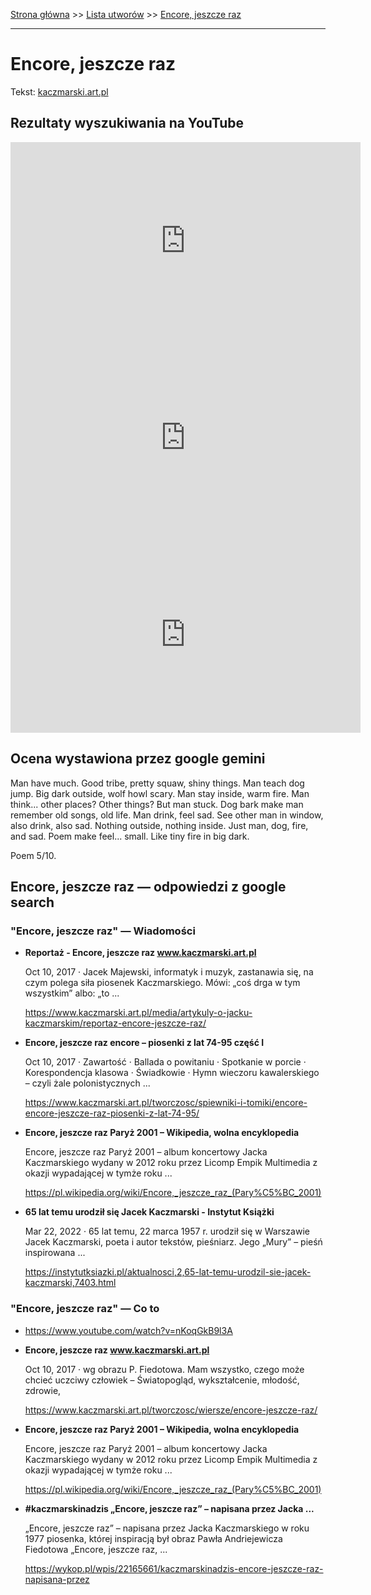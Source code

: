 [Strona główna](../index.md) >> [Lista utworów](../list.md) >> [Encore, jeszcze raz](147.md)

---

# Encore, jeszcze raz

Tekst: [kaczmarski.art.pl](https://www.kaczmarski.art.pl/tworczosc/wiersze/encore-jeszcze-raz/)

## Rezultaty wyszukiwania na YouTube

<iframe width="560" height="315" src="https://www.youtube.com/embed/nKoqGkB9l3A?si=IdontcarewhotheIRSsendsImnotpayingtaxes" title="YouTube video player" frameborder="0" allow="accelerometer; autoplay; clipboard-write; encrypted-media; gyroscope; picture-in-picture; web-share" referrerpolicy="strict-origin-when-cross-origin" allowfullscreen></iframe>

<iframe width="560" height="315" src="https://www.youtube.com/embed/DWen1RW5b_g?si=IdontcarewhotheIRSsendsImnotpayingtaxes" title="YouTube video player" frameborder="0" allow="accelerometer; autoplay; clipboard-write; encrypted-media; gyroscope; picture-in-picture; web-share" referrerpolicy="strict-origin-when-cross-origin" allowfullscreen></iframe>

<iframe width="560" height="315" src="https://www.youtube.com/embed/GQGymatU9Ww?si=IdontcarewhotheIRSsendsImnotpayingtaxes" title="YouTube video player" frameborder="0" allow="accelerometer; autoplay; clipboard-write; encrypted-media; gyroscope; picture-in-picture; web-share" referrerpolicy="strict-origin-when-cross-origin" allowfullscreen></iframe>

## Ocena wystawiona przez google gemini

Man have much. Good tribe, pretty squaw, shiny things. Man teach dog jump. Big dark outside, wolf howl scary. Man stay inside, warm fire. Man think... other places? Other things? But man stuck. Dog bark make man remember old songs, old life. Man drink, feel sad. See other man in window, also drink, also sad. Nothing outside, nothing inside. Just man, dog, fire, and sad. Poem make feel... small. Like tiny fire in big dark.

Poem 5/10.


## Encore, jeszcze raz — odpowiedzi z google search

### "Encore, jeszcze raz" — Wiadomości

- **Reportaż - Encore, jeszcze raz www.kaczmarski.art.pl**

    Oct 10, 2017  ·  Jacek Majewski, informatyk i muzyk, zastanawia się, na czym polega siła piosenek Kaczmarskiego. Mówi: „coś drga w tym wszystkim” albo: „to ... 

   <https://www.kaczmarski.art.pl/media/artykuly-o-jacku-kaczmarskim/reportaz-encore-jeszcze-raz/>
- **Encore, jeszcze raz encore – piosenki z lat 74-95 część I**

    Oct 10, 2017  ·  Zawartość · Ballada o powitaniu · Spotkanie w porcie · Korespondencja klasowa · Świadkowie · Hymn wieczoru kawalerskiego – czyli żale polonistycznych ... 

   <https://www.kaczmarski.art.pl/tworczosc/spiewniki-i-tomiki/encore-encore-jeszcze-raz-piosenki-z-lat-74-95/>
- **Encore, jeszcze raz Paryż 2001 – Wikipedia, wolna encyklopedia**

    Encore, jeszcze raz Paryż 2001 – album koncertowy Jacka Kaczmarskiego wydany w 2012 roku przez Licomp Empik Multimedia z okazji wypadającej w tymże roku ... 

   <https://pl.wikipedia.org/wiki/Encore,_jeszcze_raz_(Pary%C5%BC_2001)>
- **65 lat temu urodził się Jacek Kaczmarski - Instytut Książki**

    Mar 22, 2022  ·  65 lat temu, 22 marca 1957 r. urodził się w Warszawie Jacek Kaczmarski, poeta i autor tekstów, pieśniarz. Jego „Mury” – pieśń inspirowana ... 

   <https://instytutksiazki.pl/aktualnosci,2,65-lat-temu-urodzil-sie-jacek-kaczmarski,7403.html>

### "Encore, jeszcze raz" — Co to

- <https://www.youtube.com/watch?v=nKoqGkB9l3A>
- **Encore, jeszcze raz www.kaczmarski.art.pl**

    Oct 10, 2017  ·  wg obrazu P. Fiedotowa. Mam wszystko, czego może chcieć uczciwy człowiek – Światopogląd, wykształcenie, młodość, zdrowie, 

   <https://www.kaczmarski.art.pl/tworczosc/wiersze/encore-jeszcze-raz/>
- **Encore, jeszcze raz Paryż 2001 – Wikipedia, wolna encyklopedia**

    Encore, jeszcze raz Paryż 2001 – album koncertowy Jacka Kaczmarskiego wydany w 2012 roku przez Licomp Empik Multimedia z okazji wypadającej w tymże roku ... 

   <https://pl.wikipedia.org/wiki/Encore,_jeszcze_raz_(Pary%C5%BC_2001)>
- **#kaczmarskinadzis „Encore, jeszcze raz” – napisana przez Jacka ...**

    „Encore, jeszcze raz” – napisana przez Jacka Kaczmarskiego w roku 1977 piosenka, której inspiracją był obraz Pawła Andriejewicza Fiedotowa „Encore, jeszcze raz, ... 

   <https://wykop.pl/wpis/22165661/kaczmarskinadzis-encore-jeszcze-raz-napisana-przez>

